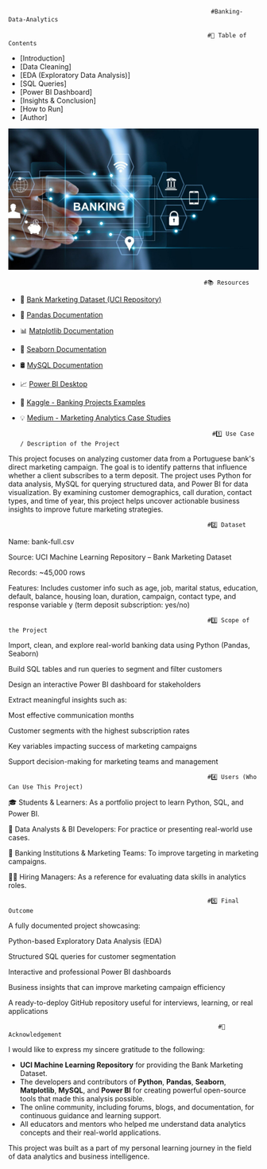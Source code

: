                                                              #Banking-Data-Analytics
                                                                    
                                                            #📑 Table of Contents

- [Introduction]
- [Data Cleaning]
- [EDA (Exploratory Data Analysis)]
- [SQL Queries]
- [Power BI Dashboard]
- [Insights & Conclusion]
- [How to Run]
- [Author]


![image alt](https://github.com/Surajkushwaha2004/Banking-Data-Analytics/blob/976e805838827f4ac8499e8d1b6f9b6961902048/image.jpg?row=true)                                                     



                                                           #📚 Resources

- 📂 [Bank Marketing Dataset (UCI Repository)](https://archive.ics.uci.edu/ml/datasets/bank+marketing)
- 🐍 [Pandas Documentation](https://pandas.pydata.org/docs/)
- 📊 [Matplotlib Documentation](https://matplotlib.org/stable/users/index.html)
- 🌈 [Seaborn Documentation](https://seaborn.pydata.org/)
- 🛢️ [MySQL Documentation](https://dev.mysql.com/doc/)
- 📈 [Power BI Desktop](https://powerbi.microsoft.com/en-us/desktop/)
- 📘 [Kaggle - Banking Projects Examples](https://www.kaggle.com/search?q=bank+marketing+analytics)
- 💡 [Medium - Marketing Analytics Case Studies](https://medium.com/tag/marketing-analytics)



                                                            #1️⃣ Use Case / Description of the Project
This project focuses on analyzing customer data from a Portuguese bank's direct marketing campaign. The goal is to identify patterns that influence whether a client subscribes to a term deposit. The project uses Python for data analysis, MySQL for querying structured data, and Power BI for data visualization. By examining customer demographics, call duration, contact types, and time of year, this project helps uncover actionable business insights to improve future marketing strategies.


                                                            #2️⃣ Dataset
Name: bank-full.csv

Source: UCI Machine Learning Repository – Bank Marketing Dataset

Records: ~45,000 rows

Features: Includes customer info such as age, job, marital status, education, default, balance, housing loan, duration, campaign, contact type, and response variable y (term deposit subscription: yes/no)

                                                           
                                                            
                                                            #3️⃣ Scope of the Project
Import, clean, and explore real-world banking data using Python (Pandas, Seaborn)

Build SQL tables and run queries to segment and filter customers

Design an interactive Power BI dashboard for stakeholders

Extract meaningful insights such as:

Most effective communication months

Customer segments with the highest subscription rates

Key variables impacting success of marketing campaigns

Support decision-making for marketing teams and management



                                                            #4️⃣ Users (Who Can Use This Project)
🎓 Students & Learners: As a portfolio project to learn Python, SQL, and Power BI.

🧠 Data Analysts & BI Developers: For practice or presenting real-world use cases.

🏢 Banking Institutions & Marketing Teams: To improve targeting in marketing campaigns.

🧑‍💼 Hiring Managers: As a reference for evaluating data skills in analytics roles. 


                                                            #5️⃣ Final Outcome
A fully documented project showcasing:

Python-based Exploratory Data Analysis (EDA)

Structured SQL queries for customer segmentation

Interactive and professional Power BI dashboards

Business insights that can improve marketing campaign efficiency

A ready-to-deploy GitHub repository useful for interviews, learning, or real applications   



                                                               #🙏 Acknowledgement

I would like to express my sincere gratitude to the following:

- **UCI Machine Learning Repository** for providing the Bank Marketing Dataset.
- The developers and contributors of **Python**, **Pandas**, **Seaborn**, **Matplotlib**, **MySQL**, and **Power BI** for creating powerful open-source tools that made this analysis possible.
- The online community, including forums, blogs, and documentation, for continuous guidance and learning support.
- All educators and mentors who helped me understand data analytics concepts and their real-world applications.

This project was built as a part of my personal learning journey in the field of data analytics and business intelligence.


